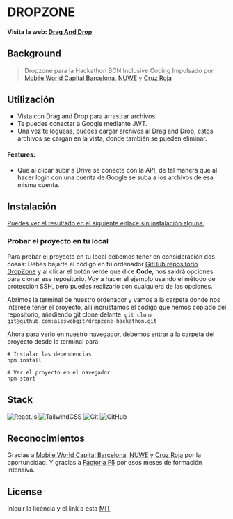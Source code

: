# DROPZONE

#### Visita la web: [Drag And Drop](https://aleswebgit.github.io/dropzone-hackathon/ "Drag And Drop")

## Background

> Dropzone para la Hackathon BCN Inclusive Coding
> Impulsado por [Mobile World Capital Barcelona](https://www.mobileworldcapital.com/), [NUWE](https://nuwe.io/) y [Cruz Roja](https://www.cruzroja.es/)

## Utilización
- Vista con Drag and Drop para arrastrar archivos.
- Te puedes conectar a Google mediante JWT.
- Una vez te logueas, puedes cargar archivos al Drag and Drop, estos archivos se cargan en la vista, donde también se pueden eliminar.

#### Features:
- Que al clicar subir a Drive se conecte con la API, de tal manera que al hacer login con una cuenta de Google se suba a los archivos de esa misma cuenta.

## Instalación

[Puedes ver el resultado en el siguiente enlace sin instalación alguna.](https://aleswebgit.github.io/dropzone-hackathon/ "Enlace a DropZone")

### Probar el proyecto en tu local

Para probar el proyecto en tu local debemos tener en consideración dos cosas:
Debes bajarte el código en tu ordenador
[GitHub repositorio DropZone](https://github.com/aleswebgit/dropzone-hackathon "GitHub repositorio DropZone") y al clicar el botón verde que dice **Code**, nos saldrà opciones para clonar ese repositorio.
Voy a hacer el ejemplo usando el método de protección SSH, pero puedes realizarlo con cualquiera de las opciones.

Abrimos la terminal de nuestro ordenador y vamos a la carpeta donde nos interese tener el proyecto, allí incrustamos el código que hemos copiado del repositorio, añadiendo git clone delante: 
`git clone git@github.com:aleswebgit/dropzone-hackathon.git`

Ahora para verlo en nuestro navegador, debemos entrar a la carpeta del proyecto desde la terminal para:

```shell
# Instalar las dependencias
npm install
```

```shell
# Ver el proyecto en el navegador
npm start
```
## Stack

![React.js](https://img.shields.io/badge/-React.js-09D3AC?logo=react&logoColor=black&color=white&style=flat) ![TailwindCSS](https://img.shields.io/badge/-TailwindCSS-06B6D4?logo=tailwindcss&logoColor=black&color=white&style=flat) ![Git](https://img.shields.io/badge/-Git-F05032?logo=git&logoColor=black&color=white&style=flat) ![GitHub](https://img.shields.io/badge/-GitHub-181717?logo=github&logoColor=black&color=white&style=flat)

## Reconocimientos

Gracias a [Mobile World Capital Barcelona](https://www.mobileworldcapital.com/), [NUWE](https://nuwe.io/) y [Cruz Roja](https://www.cruzroja.es/) por la oportuncidad.
Y gracias a [Factoria F5](https://factoriaf5.org/) por esos meses de formación intensiva.
## License 

Inlcuir la licéncia y el link a esta
[MIT](https://opensource.org/licenses/MIT)